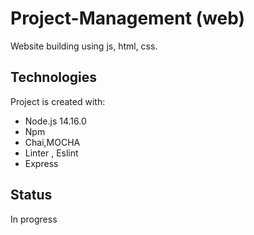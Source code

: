 # Project-Management (web)
Website building using js, html, css.

## Technologies 
Project is created with:
- Node.js 14.16.0
- Npm
- Chai,MOCHA
- Linter , Eslint
- Express

## Status
In progress

